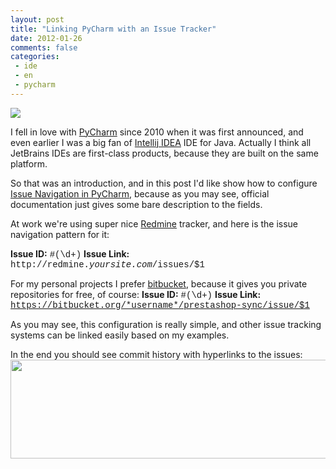 ```yaml
---
layout: post
title: "Linking PyCharm with an Issue Tracker"
date: 2012-01-26
comments: false
categories:
 - ide
 - en
 - pycharm
---
```



<a href="http://3.bp.blogspot.com/-ex8sfbybYF4/Tx83ODk-o_I/AAAAAAAADUA/y_OaWMHTpKw/s1600/header_pycharm20.png" imageanchor="1" style="margin-bottom: 1em; margin-right: 1em;"><img border="0" src="http://3.bp.blogspot.com/-ex8sfbybYF4/Tx83ODk-o_I/AAAAAAAADUA/y_OaWMHTpKw/s1600/header_pycharm20.png" /></a>

I fell in love with <a href="http://www.jetbrains.com/pycharm/">PyCharm</a> since 2010 when it was first announced, and even earlier I was a big fan of
<a href="http://www.jetbrains.com/idea/">Intellij IDEA</a> IDE for Java. Actually I think all JetBrains IDEs are first-class products, because they are built on the same platform.

So that was an introduction, and in this post I'd like show how to configure <a href="http://www.jetbrains.com/pycharm/webhelp/issue-navigation.html">Issue Navigation in PyCharm</a>, because as you may see, official documentation just gives some bare description to the fields.

At work we're using super nice <a href="http://www.redmine.org/">Redmine</a> tracker, and here is the issue navigation pattern for it:

**Issue ID:** <span style="font-family: 'Courier New', Courier, monospace;">#(\d+)</span>
**Issue Link:** <span style="font-family: 'Courier New', Courier, monospace;">http://redmine.*yoursite.com*/issues/$1</span>

For my personal projects I prefer <a href="https://bitbucket.org/">bitbucket</a>, because it gives you private repositories for free, of course:
**Issue ID:** <span style="font-family: 'Courier New', Courier, monospace;">#(\d+)</span>
**Issue Link:** <span style="font-family: 'Courier New', Courier, monospace;">https://bitbucket.org/*username*/prestashop-sync/issue/$1</span>

As you may see, this configuration is really simple, and other issue tracking systems can be linked easily based on my examples.

In the end you should see commit history with hyperlinks to the issues:
<a href="http://4.bp.blogspot.com/-467_frlJeM8/TyBi8myNC3I/AAAAAAAADUI/BSmcoVzqNGw/s1600/history.png" imageanchor="1" style="margin-bottom: 1em; margin-right: 1em;"><img border="0" height="158" src="http://4.bp.blogspot.com/-467_frlJeM8/TyBi8myNC3I/AAAAAAAADUI/BSmcoVzqNGw/s640/history.png" width="640" /></a>

